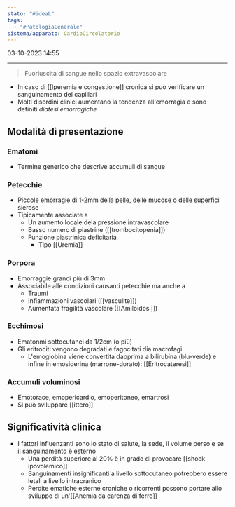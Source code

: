 ```yaml
---
stato: "#ideaL"
tags:
  - "#PatologiaGenerale"
sistema/apparato: CardioCircolatorio
---
```

03-10-2023 14:55

--- 

> Fuoriuscita di sangue nello spazio extravascolare

- In caso di [[Iperemia e congestione]] cronica si può verificare un sanguinamento dei capillari
- Molti disordini clinici aumentano la tendenza all'emorragia e sono definiti *diatesi emorragiche*

## Modalità di presentazione
### Ematomi
- Termine generico che descrive accumuli di sangue
### Petecchie
- Piccole emorragie di 1-2mm della pelle, delle mucose o delle superfici sierose
- Tipicamente associate a
	- Un aumento locale dela pressione intravascolare
	- Basso numero di piastrine ([[trombocitopenia]])
	- Funzione piastrinica deficitaria
		- Tipo [[Uremia]]
### Porpora
- Emorraggie grandi più di 3mm
- Associabile alle condizioni causanti petecchie ma anche a
	- Traumi
	- Infiammazioni vascolari ([[vasculite]])
	- Aumentata fragilità vascolare ([[Amiloidosi]])
### Ecchimosi
- Ematonmi sottocutanei da 1/2cm (o più)
- Gli eritrociti vengono degradati e fagocitati dia macrofagi
	- L'emoglobina viene convertita dapprima a bilirubina (blu-verde) e infine in emosiderina (marrone-dorato): [[Eritrocateresi]]
	
### Accumuli voluminosi
- Emotorace, emopericardio, emoperitoneo, emartrosi
- Si può sviluppare [[ittero]]


## Significatività clinica
- I fattori influenzanti sono lo stato di salute, la sede, il volume perso e se il sanguinamento è esterno
	- Una perdità superiore al 20% è in grado di provocare [[shock ipovolemico]] 
	- Sanguinamenti insignificanti a livello sottocutaneo potrebbero essere letali a livello intracranico
	- Perdite ematiche esterne croniche o ricorrenti possono portare allo sviluppo di un'[[Anemia da carenza di ferro]]



